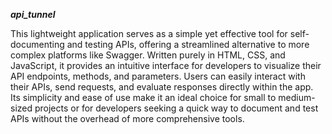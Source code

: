 ***api_tunnel***

This lightweight application serves as a simple yet effective tool for self-documenting and testing APIs, offering a streamlined alternative to more complex platforms like Swagger. Written purely in HTML, CSS, and JavaScript, it provides an intuitive interface for developers to visualize their API endpoints, methods, and parameters. Users can easily interact with their APIs, send requests, and evaluate responses directly within the app. Its simplicity and ease of use make it an ideal choice for small to medium-sized projects or for developers seeking a quick way to document and test APIs without the overhead of more comprehensive tools.